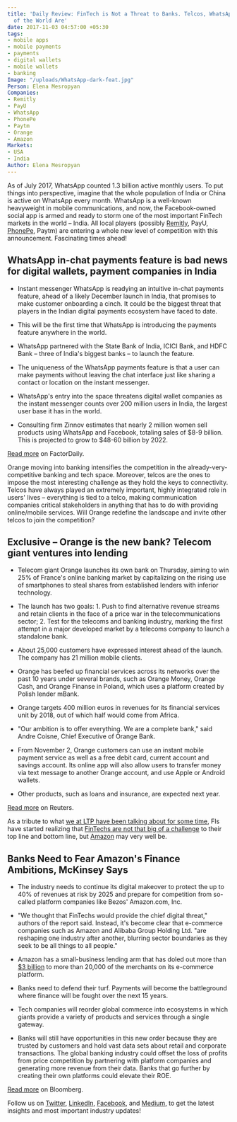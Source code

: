 ```yaml
---
title: 'Daily Review: FinTech is Not a Threat to Banks. Telcos, WhatsApps, & Amazons
  of the World Are'
date: 2017-11-03 04:57:00 +05:30
tags:
- mobile apps
- mobile payments
- payments
- digital wallets
- mobile wallets
- banking
Image: "/uploads/WhatsApp-dark-feat.jpg"
Person: Elena Mesropyan
Companies:
- Remitly
- PayU
- WhatsApp
- PhonePe
- Paytm
- Orange
- Amazon
Markets:
- USA
- India
Author: Elena Mesropyan
---
```


As of July 2017, WhatsApp counted 1.3 billion active monthly users. To put things into perspective, imagine that the whole population of India or China is active on WhatsApp every month. WhatsApp is a well-known heavyweight in mobile communications, and now, the Facebook-owned social app is armed and ready to storm one of the most important FinTech markets in the world – India. All local players (possibly [Remitly](https://techcrunch.com/2017/10/31/remitly-is-raising-up-to-115m-led-by-naspers-payu-to-double-down-on-remittances-in-india/), PayU, [PhonePe](http://www.moneycontrol.com/news/business/startup/how-phonepe-plans-to-beat-paytm-in-the-payments-game-with-this-pos-calculator-2424735.html), Paytm) are entering a whole new level of competition with this announcement. Fascinating times ahead!

## WhatsApp in-chat payments feature is bad news for digital wallets, payment companies in India

* Instant messenger WhatsApp is readying an intuitive in-chat payments feature, ahead of a likely December launch in India, that promises to make customer onboarding a cinch. It could be the biggest threat that players in the Indian digital payments ecosystem have faced to date.

* This will be the first time that WhatsApp is introducing the payments feature anywhere in the world.

* WhatsApp partnered with the State Bank of India, ICICI Bank, and HDFC Bank – three of India's biggest banks – to launch the feature.

* The uniqueness of the WhatsApp payments feature is that a user can make payments without leaving the chat interface just like sharing a contact or location on the instant messenger.

* WhatsApp's entry into the space threatens digital wallet companies as the instant messenger counts over 200 million users in India, the largest user base it has in the world.

* Consulting firm Zinnov estimates that nearly 2 million women sell products using WhatsApp and Facebook, totaling sales of $8-9 billion. This is projected to grow to $48-60 billion by 2022.

[Read more](https://factordaily.com/whatsapp-payment-in-india/) on FactorDaily.

Orange moving into banking intensifies the competition in the already-very-competitive banking and tech space. Moreover, telcos are the ones to impose the most interesting challenge as they hold the keys to connectivity. Telcos have always played an extremely important, highly integrated role in users' lives – everything is tied to a telco, making communication companies critical stakeholders in anything that has to do with providing online/mobile services. Will Orange redefine the landscape and invite other telcos to join the competition?

## Exclusive – Orange is the new bank? Telecom giant ventures into lending

* Telecom giant Orange launches its own bank on Thursday, aiming to win 25% of France's online banking market by capitalizing on the rising use of smartphones to steal shares from established lenders with inferior technology.

* The launch has two goals: 1. Push to find alternative revenue streams and retain clients in the face of a price war in the telecommunications sector; 2. Test for the telecoms and banking industry, marking the first attempt in a major developed market by a telecoms company to launch a standalone bank.

* About 25,000 customers have expressed interest ahead of the launch. The company has 21 million mobile clients.

* Orange has beefed up financial services across its networks over the past 10 years under several brands, such as Orange Money, Orange Cash, and Orange Finanse in Poland, which uses a platform created by Polish lender mBank.

* Orange targets 400 million euros in revenues for its financial services unit by 2018, out of which half would come from Africa.

* "Our ambition is to offer everything. We are a complete bank," said Andre Coisne, Chief Executive of Orange Bank.

* From November 2, Orange customers can use an instant mobile payment service as well as a free debit card, current account and savings account. Its online app will also allow users to transfer money via text message to another Orange account, and use Apple or Android wallets.

* Other products, such as loans and insurance, are expected next year.

[Read more](http://www.reuters.com/article/us-france-banks-telecoms-exclusive/exclusive-orange-is-the-new-bank-telecoms-giant-ventures-into-lending-idUSKBN1D0298) on Reuters.

As a tribute to what [we at LTP have been talking about for some time](https://letstalkpayments.com/?s=amazon), FIs have started realizing that [FinTechs are not that big of a challenge](https://letstalkpayments.com/understand-future-of-financial-services-industry/) to their top line and bottom line, but [Amazon](https://letstalkpayments.com/epic-lesson-banks-can-learn-from-amazon/) may very well be.

## Banks Need to Fear Amazon's Finance Ambitions, McKinsey Says

* The industry needs to continue its digital makeover to protect the up to 40% of revenues at risk by 2025 and prepare for competition from so-called platform companies like Bezos' Amazon.com, Inc.

* "We thought that FinTechs would provide the chief digital threat," authors of the report said. Instead, it's become clear that e-commerce companies such as Amazon and Alibaba Group Holding Ltd. "are reshaping one industry after another, blurring sector boundaries as they seek to be all things to all people."

* Amazon has a small-business lending arm that has doled out more than [$3 billion](https://www.bloomberg.com/news/articles/2017-06-08/amazon-s-lending-business-for-online-merchants-gains-momentum) to more than 20,000 of the merchants on its e-commerce platform.

* Banks need to defend their turf. Payments will become the battleground where finance will be fought over the next 15 years.

* Tech companies will reorder global commerce into ecosystems in which giants provide a variety of products and services through a single gateway.

* Banks will still have opportunities in this new order because they are trusted by customers and hold vast data sets about retail and corporate transactions. The global banking industry could offset the loss of profits from price competition by partnering with platform companies and generating more revenue from their data. Banks that go further by creating their own platforms could elevate their ROE.

[Read more](https://www.bloomberg.com/amp/news/articles/2017-10-25/banks-need-to-fear-amazon-com-s-finance-ambitions-mckinsey-says) on Bloomberg.

Follow us on [Twitter](https://twitter.com/LetsTalkPaymnts?lang=en), [LinkedIn](https://www.linkedin.com/company/3317307/), [Facebook](https://www.facebook.com/LetsTalkPayments/), and [Medium](https://medium.com/@LetsTalkPayments), to get the latest insights and most important industry updates!